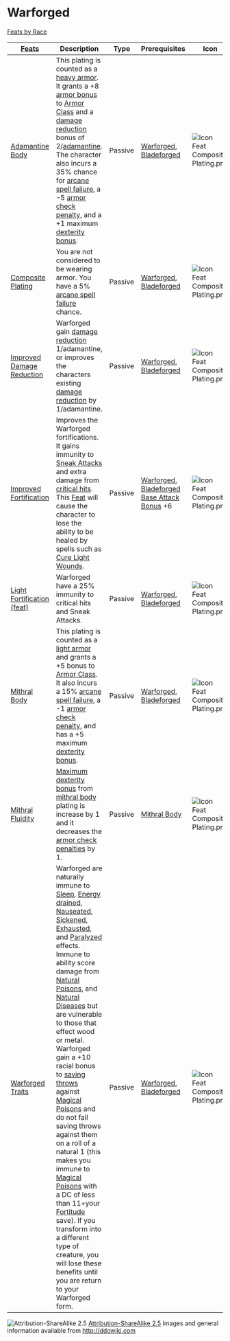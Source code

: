 # Warforged

[Feats by Race](RacialFeatSpec.html)

|[ ][existingFeat] [Feats][result] | Description | Type | Prerequisites | Icon |
|----------------------------------------|--------|----|----|---|
|[Adamantine Body](/page/Adamantine_Body "Adamantine Body")|This plating is counted as a [heavy armor](/page/Category:Heavy_armor "Category:Heavy armor"). It grants a +8 [armor bonus](/page/Armor_bonus "Armor bonus") to [Armor Class](/page/Armor_Class "Armor Class") and a [damage reduction](/page/Damage_reduction "Damage reduction") bonus of 2/[adamantine](/page/Adamantine "Adamantine"). The character also incurs a 35% chance for [arcane spell failure](/page/Arcane_spell_failure "Arcane spell failure"), a -5 [armor check penalty](/page/Armor_check_penalty "Armor check penalty"), and a +1 maximum [dexterity bonus](/page/Dexterity_bonus "Dexterity bonus").| Passive| [Warforged](/page/Warforged "Warforged"), [Bladeforged](/page/Bladeforged "Bladeforged") |![Icon Feat Composite Plating.png](/images/Icon_Feat_Composite_Plating.png)
| [Composite Plating](/page/Composite_Plating "Composite Plating") | You are not considered to be wearing armor. You have a 5% [arcane spell failure](/page/Arcane_spell_failure "Arcane spell failure") chance. | Passive | [Warforged](/page/Warforged "Warforged"), [Bladeforged](/page/Bladeforged "Bladeforged") | ![Icon Feat Composite Plating.png](/images/Icon_Feat_Composite_Plating.png)|
|[Improved Damage Reduction](/page/Improved_Damage_Reduction "Improved Damage Reduction")|Warforged gain [damage reduction](/page/Damage_reduction "Damage reduction") 1/adamantine, or improves the characters existing [damage reduction](/page/Damage_reduction "Damage reduction") by 1/adamantine.|Passive| [Warforged](/page/Warforged "Warforged"), [Bladeforged](/page/Bladeforged "Bladeforged")|![Icon Feat Composite Plating.png](/images/Icon_Feat_Composite_Plating.png)
|[Improved Fortification](/page/Improved_Fortification "Improved Fortification") |Improves the Warforged fortifications. It gains immunity to [Sneak Attacks](/page/Sneak_Attack "Sneak Attack") and extra damage from [critical hits](/page/Critical_hit "Critical hit"). This [Feat](/page/Feat "Feat") will cause the character to lose the ability to be healed by spells such as [Cure Light Wounds](/page/Cure_Light_Wounds "Cure Light Wounds").|Passive|[Warforged](/page/Warforged "Warforged"), [Bladeforged](/page/Bladeforged "Bladeforged")<br />   [Base Attack Bonus](/page/Base_Attack_Bonus "Base Attack Bonus") +6| ![Icon Feat Composite Plating.png](/images/Icon_Feat_Composite_Plating.png)
|[Light Fortification (feat)][light_fort] | 	Warforged have a 25% immunity to critical hits and Sneak Attacks.| Passive | [Warforged](/page/Warforged "Warforged"), [Bladeforged](/page/Bladeforged "Bladeforged") | ![Icon Feat Composite Plating.png](/images/Icon_Feat_Composite_Plating.png) |
|[Mithral Body](/page/Mithral_Body "Mithral Body")|This plating is counted as a [light armor](/page/Category:Light_armor "Category:Light armor") and grants a +5 bonus to [Armor Class](/page/Armor_Class "Armor Class"). It also incurs a 15% [arcane spell failure](/page/Arcane_spell_failure "Arcane spell failure"), a -1 [armor check penalty](/page/Armor_check_penalty "Armor check penalty"), and has a +5 maximum [dexterity bonus](/page/Dexterity_bonus "Dexterity bonus").|Passive|[Warforged](/page/Warforged "Warforged"), [Bladeforged](/page/Bladeforged "Bladeforged") |![Icon Feat Composite Plating.png](/images/Icon_Feat_Composite_Plating.png)
| [Mithral Fluidity](/page/Mithral_Fluidity "Mithral Fluidity") | [Maximum dexterity bonus](/page/Maximum_dexterity_bonus "Maximum dexterity bonus") from [mithral body](/page/Mithral_Body "Mithral Body") plating is increase by 1 and it decreases the [armor check penalties](/page/Armor_check_penalty "Armor check penalty") by 1. | Passive | [Mithral Body](/page/Mithral_Body "Mithral Body")| ![Icon Feat Composite Plating.png](/images/Icon_Feat_Composite_Plating.png)
|[Warforged Traits](/page/Warforged_Traits "Warforged Traits") | Warforged are naturally immune to [Sleep](/page/Sleep "Sleep"), [Energy drained](/page/Energy_drained "Energy drained"), [Nauseated](/page/Nauseated "Nauseated"), [Sickened](/page/Sickened "Sickened"), [Exhausted](/page/Exhausted "Exhausted"), and [Paralyzed](/page/Paralyzed "Paralyzed") effects.<br />Immune to ability score damage from [Natural Poisons](/page/Poison "Poison"), and [Natural Diseases](/page/Disease "Disease") but are vulnerable to those that effect wood or metal. <br /> Warforged gain a +10 racial bonus to [saving throws](/page/Saving_throw "Saving throw") against [Magical Poisons](/page/Poison "Poison") and do not fail saving throws against them on a roll of a natural 1 (this makes you immune to [Magical Poisons](/page/Poison "Poison") with a DC of less than 11+your [Fortitude](/page/Fortitude "Fortitude") save). If you transform into a different type of creature, you will lose these benefits until you are return to your Warforged form.| Passive | [Warforged](/page/Warforged "Warforged"), [Bladeforged](/page/Bladeforged "Bladeforged") | ![Icon Feat Composite Plating.png](/images/Icon_Feat_Composite_Plating.png)

[light_fort]: /page/Light_Fortification_(feat) "Light Fortification (feat)"
[existingFeat]: - "c:verify-rows=#feat:verifyRacialFeats()"
[_matchStrategy_]: - "c:matchStrategy=KeyMatch"
[result]: - "?=#feat"
[elf_feat]: http://www.ddowiki.com/edit/Elf_(feat)?redlink=1 "Elf (feat) (page does not exist)"
[elf_race]: http://www.ddowiki.com/page/Elf "Elf"
[sunelf_race]: http://www.ddowiki.com/page/Sun_Elf_(Morninglord) "Sun Elf (Morninglord)"
![Attribution-ShareAlike 2.5](/images/somerights20.png)
[Attribution-ShareAlike 2.5](https://creativecommons.org/licenses/by-sa/2.5/) Images and general information available from http://ddowiki.com
